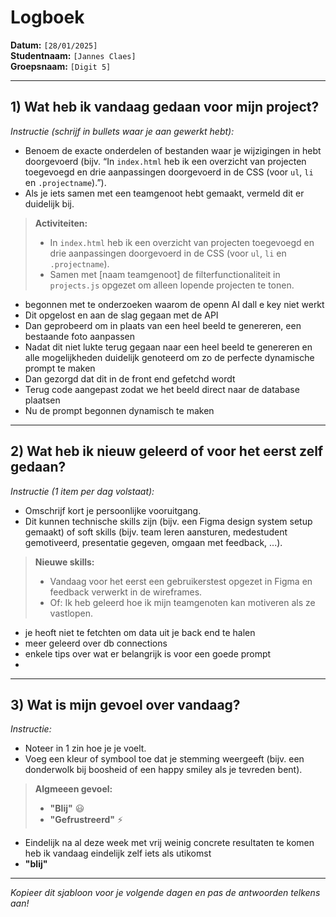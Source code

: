 # Logboek

**Datum:** `[28/01/2025]`  
**Studentnaam:** `[Jannes Claes]`  
**Groepsnaam:** `[Digit 5]`

---

## 1) Wat heb ik vandaag gedaan voor mijn project?

_Instructie (schrijf in bullets waar je aan gewerkt hebt):_

- Benoem de exacte onderdelen of bestanden waar je wijzigingen in hebt doorgevoerd (bijv. “In `index.html` heb ik een overzicht van projecten toegevoegd en drie aanpassingen doorgevoerd in de CSS (voor `ul`, `li` en `.projectname`).”).
- Als je iets samen met een teamgenoot hebt gemaakt, vermeld dit er duidelijk bij.

> **Activiteiten:**
>
> - In `index.html` heb ik een overzicht van projecten toegevoegd en drie aanpassingen doorgevoerd in de CSS (voor `ul`, `li` en `.projectname`).
> - Samen met [naam teamgenoot] de filterfunctionaliteit in `projects.js` opgezet om alleen lopende projecten te tonen.

- begonnen met te onderzoeken waarom de openn AI dall e key niet werkt
- Dit opgelost en aan de slag gegaan met de API
- Dan geprobeerd om in plaats van een heel beeld te genereren, een bestaande foto aanpassen
- Nadat dit niet lukte terug gegaan naar een heel beeld te genereren en alle mogelijkheden duidelijk genoteerd om zo de perfecte dynamische prompt te maken
- Dan gezorgd dat dit in de front end gefetchd wordt
- Terug code aangepast zodat we het beeld direct naar de database plaatsen
- Nu de prompt begonnen dynamisch te maken


---

## 2) Wat heb ik nieuw geleerd of voor het eerst zelf gedaan?

_Instructie (1 item per dag volstaat):_

- Omschrijf kort je persoonlijke vooruitgang.
- Dit kunnen technische skills zijn (bijv. een Figma design system setup gemaakt) of soft skills (bijv. team leren aansturen, medestudent gemotiveerd, presentatie gegeven, omgaan met feedback, ...).

> **Nieuwe skills:**
>
> - Vandaag voor het eerst een gebruikerstest opgezet in Figma en feedback verwerkt in de wireframes.
> - Of: Ik heb geleerd hoe ik mijn teamgenoten kan motiveren als ze vastlopen.

  - je heoft niet te fetchten om data uit je back end te halen
  - meer geleerd over db connections
  - enkele tips over wat er belangrijk is voor een goede prompt
  - 

---

## 3) Wat is mijn gevoel over vandaag?

_Instructie:_

- Noteer in 1 zin hoe je je voelt.
- Voeg een kleur of symbool toe dat je stemming weergeeft (bijv. een donderwolk bij boosheid of een happy smiley als je tevreden bent).

> **Algmeeen gevoel:**
>
> - **"Blij"** :smiley:
> - **"Gefrustreerd"** :zap:

- Eindelijk na al deze week met vrij weinig concrete resultaten te komen heb ik vandaag eindelijk zelf iets als utikomst
- **"blij"**

---

_Kopieer dit sjabloon voor je volgende dagen en pas de antwoorden telkens aan!_
